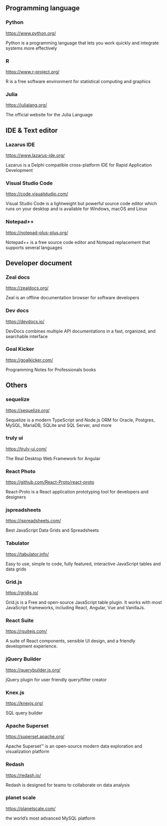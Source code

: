 ## Programming language
### Python
https://www.python.org/

Python is a programming language that lets you work quickly and integrate systems more effectively

### R
https://www.r-project.org/

R is a free software environment for statistical computing and graphics

### Julia
https://julialang.org/

The official website for the Julia Language

## IDE & Text editor
### Lazarus IDE
https://www.lazarus-ide.org/ 

Lazarus is a Delphi compatible cross-platform IDE for Rapid Application Development 

### Visual Studio Code
https://code.visualstudio.com/

Visual Studio Code is a lightweight but powerful source code editor which runs on your desktop and is available for Windows, macOS and Linux

### Notepad++
https://notepad-plus-plus.org/

Notepad++ is a free source code editor and Notepad replacement that supports several languages

## Developer document
### Zeal docs
https://zealdocs.org/

Zeal is an offline documentation browser for software developers

### Dev docs
https://devdocs.io/

DevDocs combines multiple API documentations in a fast, organized, and searchable interface

### Goal Kicker
https://goalkicker.com/

Programming Notes for Professionals books

## Others
### sequelize
https://sequelize.org/

Sequelize is a modern TypeScript and Node.js ORM for Oracle, Postgres, MySQL, MariaDB, SQLite and SQL Server, and more

### truly ui
https://truly-ui.com/

The Real Desktop Web Framework for Angular

### React Photo
https://github.com/React-Proto/react-proto

React-Proto is a React application prototyping tool for developers and designers

### jspreadsheets
https://jspreadsheets.com/

Best JavaScript Data Grids and Spreadsheets

### Tabulator
https://tabulator.info/

Easy to use, simple to code, fully featured, interactive JavaScript tables and data grids

### Grid.js
https://gridjs.io/

Grid.js is a Free and open-source JavaScript table plugin. It works with most JavaScript frameworks, including React, Angular, Vue and VanillaJs.

### React Suite
https://rsuitejs.com/

A suite of React components, sensible UI design, and a friendly development experience.

### jQuery Builder
https://querybuilder.js.org/

jQuery plugin for user friendly query/filter creator

### Knex.js
https://knexjs.org/

SQL query builder

### Apache Superset
https://superset.apache.org/

Apache Superset™ is an open-source modern data exploration and visualization platform

### Redash
https://redash.io/

Redash is designed for teams to collaborate on data analysis

### planet scale
https://planetscale.com/

the world’s most advanced MySQL platform
